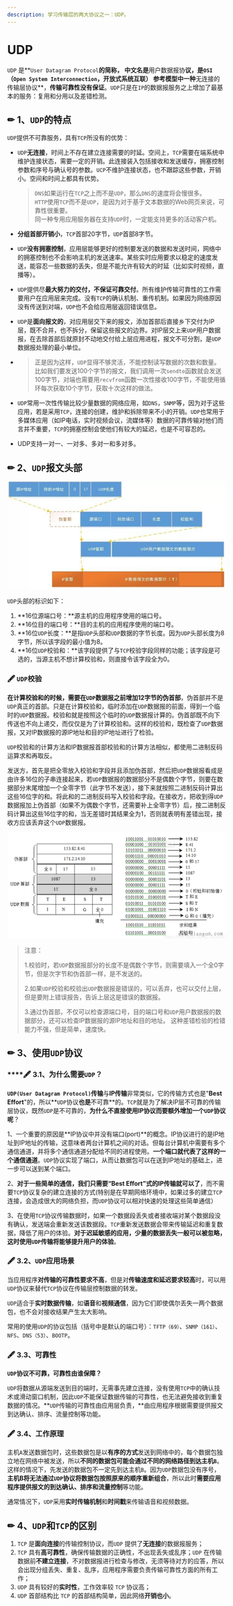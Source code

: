 ```yaml
---
description: 学习传输层的两大协议之一：UDP。
---
```


# UDP

 `UDP` 是**`User Datagram Protocol`**的简称， 中文名是**用户数据报协**议，是`OSI`（`Open System Interconnection`，开放式系统互联） 参考模型中一种**无连接的传输层协议**，**传输可靠性没有保证**。`UDP`只是在`IP`的数据报服务之上增加了最基本的服务：复用和分用以及差错检测。

## ✏ 1、`UDP`的特点

`UDP`提供不可靠服务，具有`TCP`所没有的优势：

* `UDP`**无连接**，时间上不存在建立连接需要的时延。空间上，`TCP`需要在端系统中维护连接状态，需要一定的开销。此连接装入包括接收和发送缓存，拥塞控制参数和序号与确认号的参数。`UCP`不维护连接状态，也不跟踪这些参数，开销小。空间和时间上都具有优势。

  > `DNS`如果运行在`TCP`之上而不是`UDP`，那么`DNS`的速度将会慢很多。  
  > `HTTP`使用`TCP`而不是`UDP`，是因为对于基于文本数据的Web网页来说，可靠性很重要。  
  > 同一种专用应用服务器在支持`UDP`时，一定能支持更多的活动客户机。

* **分组首部开销小**，`TCP`首部20字节，`UDP`首部8字节。
* `UDP`**没有拥塞控制**，应用层能够更好的控制要发送的数据和发送时间，网络中的拥塞控制也不会影响主机的发送速率。某些实时应用要求以稳定的速度发送，能容忍一些数据的丢失，但是不能允许有较大的时延（比如实时视频，直播等）。
* `UDP`提供尽**最大努力的交付，不保证可靠交付**。所有维护传输可靠性的工作需要用户在应用层来完成。没有`TCP`的确认机制、重传机制。如果因为网络原因没有传送到对端，`UDP`也不会给应用层返回错误信息。
* `UDP`是**面向报文的**，对应用层交下来的报文，添加首部后直接乡下交付为IP层，既不合并，也不拆分，保留这些报文的边界。对IP层交上来`UDP`用户数据报，在去除首部后就原封不动地交付给上层应用进程，报文不可分割，是`UDP`数据报处理的最小单位。
* > 正是因为这样，`UDP`显得不够灵活，不能控制读写数据的次数和数量。比如我们要发送100个字节的报文，我们调用一次`sendto`函数就会发送100字节，对端也需要用`recvfrom`函数一次性接收100字节，不能使用循环每次获取10个字节，获取十次这样的做法。
* `UDP`常用一次性传输比较少量数据的网络应用，如`DNS`，`SNMP`等，因为对于这些应用，若是采用`TCP`，连接的创建，维护和拆除带来不小的开销。`UDP`也常用于多媒体应用（如IP电话，实时视频会议，流媒体等）数据的可靠传输对他们而言并不重要，`TCP`的拥塞控制会使他们有较大的延迟，也是不可容忍的。
* UDP支持一对一、一对多、多对一和多对多。

## ✏ **2**、`UDP`报文头部

![](../../.gitbook/assets/20.jpg)

`UDP`头部的标识如下：

1. **16位源端口号：**源主机的应用程序使用的端口号。
2. **16位目的端口号：**目的主机的应用程序使用的端口号。
3. **16位`UDP`长度：**是指`UDP`头部和`UDP`数据的字节长度。因为`UDP`头部长度为8字节，所以该字段的最小值为8。
4. **16位`UDP`校验和：**该字段提供了与`TCP`校验字段同样的功能；该字段是可选的，当源主机不想计算校验和，则直接令该字段全为0。

### 🖋 `UDP`校验

**在计算校验和的时候，需要在`UDP`数据报之前增加12字节的伪首部**，伪首部并不是`UDP`真正的首部。只是在计算校验和，临时添加在`UDP`数据报的前面，得到一个临时的`UDP`数据报。校验和就是按照这个临时的`UDP`数据报计算的。伪首部既不向下传送也不向上递交，而仅仅是为了计算校验和。这样的校验和，既检查了`UDP`数据报，又对IP数据报的源IP地址和目的IP地址进行了检验。

`UDP`校验和的计算方法和IP数据报首部校验和的计算方法相似，都使用二进制反码运算求和再取反。

发送方，首先是把全零放入校验和字段并且添加伪首部，然后把`UDP`数据报看成是由许多16位的子串连接起来，若`UDP`数据报的数据部分不是偶数个字节，则要在数据部分末尾增加一个全零字节（此字节不发送），接下来就按照二进制反码计算出这些16位字的和。将此和的二进制反码写入校验和字段。在接收方，把收到得`UDP`数据报加上伪首部（如果不为偶数个字节，还需要补上全零字节）后，按二进制反码计算出这些16位字的和，当无差错时其结果全为1，否则就表明有差错出现，接收方应该丢弃这个`UDP`数据报。

![](../../.gitbook/assets/84.png)

> 注意： 
>
> 1.校验时，若`UDP`数据报部分的长度不是偶数个字节，则需要填入一个全0字节，但是次字节和伪首部一样，是不发送的。 
>
> 2.如果`UDP`校验和校验出`UDP`数据报是错误的，可以丢弃，也可以交付上层，但是要附上错误报告，告诉上层这是错误的数据报。 
>
> 3.通过伪首部，不仅可以检查源端口号，目的端口号和`UDP`用户数据报的数据部分，还可以检查IP数据报的源IP地址和目的地址。 这种差错检验的检错能力不强，但是简单，速度快。

## ✏ 3、使用`UDP`协议

### \*\*\*\*🖋 3.1、**为什么需要`UDP`？**

**`UDP(User Datagram Protocol)`传输**与**IP传输**非常类似，它的传输方式也是"**Best Effort**"的，所以**`UDP`协议**也是**不可靠**的。`TCP`就是为了解决IP层不可靠的传输层协议，既然`UDP`是不可靠的，**为什么不直接使用IP协议而要额外增加一个`UDP`协议呢**？

1、一个重要的原因是**IP协议中并没有端口\(port\)**的概念。IP协议进行的是IP地址到IP地址的传输，这意味者两台计算机之间的对话。但每台计算机中需要有多个通信通道，并将多个通信通道分配给不同的进程使用。**一个端口就代表了这样的一个通信通道**。`UDP`协议实现了端口，从而让数据包可以在送到IP地址的基础上，进一步可以送到某个端口。

2、**对于一些简单的通信，我们只需要“Best Effort”式的IP传输就可以了**，而不需要`TCP`协议复杂的建立连接的方式\(特别是在早期网络环境中，如果过多的建立`TCP`连接，会造成很大的网络负担，而`UDP`协议可以相对快速的处理这些简单通信）

3、在使用`TCP`协议传输数据时，如果一个数据段丢失或者接收端对某个数据段没有确认，发送端会重新发送该数据段。`TCP`重新发送数据会带来传输延迟和重复数据，降低了用户的体验。**对于迟延敏感的应用，少量的数据丢失一般可以被忽略，这时使用`UDP`传输将能够提升用户的体验**。

### 🖋 3.2、**`UDP`应用场景**

当应用程序**对传输的可靠性要求不高**，但是对**传输速度和延迟要求较高**时，可以用`UDP`协议来替代`TCP`协议在传输层控制数据的转发。

`UDP`适合于**实时数据传输**，如**语音**和**视频通信**，因为它们即使偶尔丢失一两个数据包，也不会对接收结果产生太大影响。

常用的使用`UDP`的协议包括（括号中是默认的端口号）：`TFTP（69）`、`SNMP（161）`、`NFS`、`DNS（53）`、`BOOTP`。

### 🖋 3.3、**可靠性**

**`UDP`协议不可靠，可靠性由谁保障？**

`UDP`将数据从源端发送到目的端时，无需事先建立连接，没有使用`TCP`中的确认技术或滑动窗口机制，因此`UDP`不能保证数据传输的可靠性，也无法避免接收到重复数据的情况。**`UDP`传输的可靠性由应用层负责，**由应用程序根据需要提供报文到达确认、排序、流量控制等功能。

### 🖋 **3.4、工作原理**

主机`A`发送数据包时，这些数据包是以**有序的方式**发送到网络中的，每个数据包独立地在网络中被发送，所以**不同的数据包可能会通过不同的网络路径到达主机`B`**。这样的情况下，先发送的数据包不一定先到达主机`B`。因为`UDP`数据包没有序号，**主机B将无法通过`UDP`协议将数据包按照原来的顺序重新组合**，所以此时**需要应用程序提供报文的到达确认、排序和流量控制**等功能。

通常情况下，`UDP`采用**实时传输机制**和**时间戳**来传输语音和视频数据。

## ✏  **4、`UDP`和`TCP`的区别**

1. `TCP` 是**面向连接**的传输控制协议，而`UDP` 提供了**无连接**的数据报服务；
2. `TCP` 具有**高可靠性**，确保传输数据的正确性，不出现丢失或乱序；`UDP` 在传输数据前**不建立连接**，不对数据报进行检查与修改，无须等待对方的应答，所以会出现分组丢失、重复、乱序，应用程序需要负责传输可靠性方面的所有工作；
3. `UDP` 具有较好的**实时性**，工作效率较 `TCP` 协议高；
4. `UDP` 首部结构比 `TCP` 的首部结构简单，因此网络**开销也小**。





